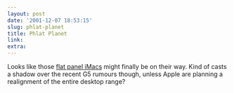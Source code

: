 ```yaml
---
layout: post
date: '2001-12-07 18:53:15'
slug: phlat-planet
title: Phlat Planet
link: 
extra: 
---
```


Looks like those [flat panel iMacs](http://www.theregister.co.uk/content/39/23248.html) might finally be on their way. Kind of casts a shadow over the recent G5 rumours though, unless Apple are planning a realignment of the entire desktop range?